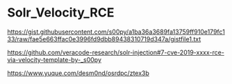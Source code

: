 # Solr_Velocity_RCE
https://gist.githubusercontent.com/s00py/a1ba36a3689fa13759ff910e179fc133/raw/fae5e663ffac0e3996fd9dbb89438310719d347a/gistfile1.txt 

https://github.com/veracode-research/solr-injection#7-cve-2019-xxxx-rce-via-velocity-template-by-_s00py

https://www.yuque.com/desm0nd/osrdpc/ztex3b

